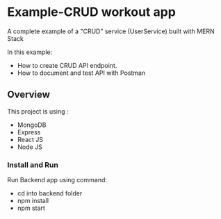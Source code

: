 # Example-CRUD workout app

A complete example of a "CRUD" service (UserService) built with MERN Stack

In this example:
- How to create CRUD API endpoint.
- How to document and test API with Postman

## Overview

This project is using :
- MongoDB
- Express
- React JS
- Node JS
  
### Install and Run  

Run Backend app using command:
- cd into backend folder
- npm install
- npm start